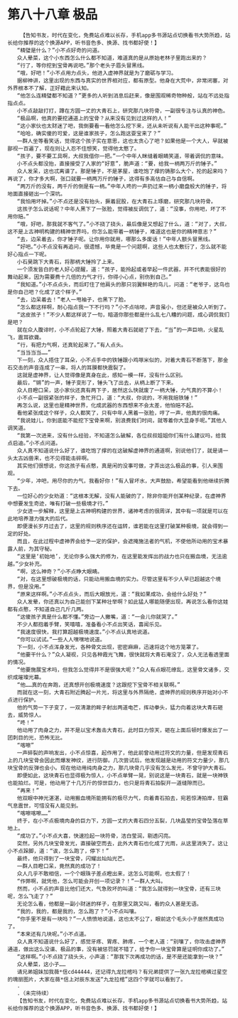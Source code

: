 # 第八十八章 极品
        【告知书友，时代在变化，免费站点难以长存，手机app多书源站点切换看书大势所趋，站长给你推荐的这个换源APP，听书音色多、换源、找书都好使！】
       “精璧是什么？”小不点好奇的问道。
       众人晕菜，这个小东西怎么什么都不知道，难道真的是从原始老林子里跑出来的？
       “行了，等你挖到宝骨再说吧。”那个老头子眉头冒黑线。
       “哦，好吧！”小不点用力点头，他进入虚神界就是为了磨砺与学习。
       据柳神讲，这里出现的东西与真实的世界相对应，都有原型。他身在大荒中，非常闭塞，对外界根本不了解，正好藉此来认知。
       “他怎么连精璧都不知道？”更多的人听到消息后赶来，像是围观稀奇物种般，站在不远处指指点点。
       小不点敲敲打打，蹲在方圆一丈的大青石上，研究那几块符骨，一副很专注与认真的神色。
       “极品啊，他真的要挖通道上的宝骨？从来没有见到过这样的人！”
       “这小家伙也太财迷了吧，我倒要看一看他怎么挖下来，还从未听说有人能干出这种事呢。”
       “哈哈，确实傻的可爱，这是谁家孩子，怎么跑这耍宝来了？”
       一群人坐等看笑话，觉得这个孩子实在意思，这也太贪心了吧？如果他是一个大人，早就被鄙视一百遍了，现在则让人忍不住想笑，觉得他太憨了。
       “孩子，要不要工具啊，大叔我借你一把。”一个中年人眯缝着眼睛笑道，带着调侃的意味。
       小不点头都没抬，直接接受了人家的“好意”，脆声道：“要，给我一柄两万斤的锤子。”
       众人发呆，这也忒离谱了。那是锤子，不是茅屋，谁吃饱了撑的铸那么大个，抡的起来吗？再说了，你才多大啊，张口就要一柄两万斤的锤子，这得有多高估自己与自信啊。
       “两万斤的没有，两千斤的倒是有一柄。”中年人咚的一声扔过来一柄小磨盘般大的锤子，将地面直接砸出一个深坑。
       “我怕用坏掉。”小不点还是没有抬头，撅着屁股，在大青石上琢磨，研究那几块符骨。
       这孩子怎么说话呢？中年人黑下了一张脸，觉得被反调侃了，道：“没事，你用吧，坏了不用你赔。”
       “哦，好吧，那我就不客气了。”小不挠了挠头，最后像是又想起了什么，道：“对了，大叔，这不是上古神明构建的精神世界吗，你怎么能带着一柄锤子，难道这也是你的精神意志？”
       “去，边呆着去，你才锤子呢。让你用你就用，哪那么多废话！”中年人额头冒黑线。
       “好吧。”小不点没有再追问，很遗憾，毕竟是一个问题啊，这些人也太敷衍了，怎么就不能好心指点一下呢。
       小石昊跳下大青石，将那柄大锤拎了上来。
       一个须发皆白的老人好心提醒，道：“孩子，能拎起或者举起一件武器，并不代表能很好的舞动起来，因为需要费十几倍的力气才行，你得小心点，别伤到自己。”
       “我知道。”小不点点头，而后盯住了他肩头的那只羽翼鲜艳的鸟儿，问道：“老爷子，这鸟也是你自己吧？化成了这个样子。”
       “去，边呆着去！”老人一甩袖子，也黑下了脸。
       “怎么都这样啊，耐心指点我一下不行吗？”小不点咕哝，声音虽小，但还是被众人听到了。
       “这皮孩子！”不少人都这样说了一句，暗道你那些都是什么乱七八糟的问题，成心调侃我们是吧？
       就在众人腹诽时，小不点轮起了大锤，照着大青石就砸了下去，“当”的一声巨响，火星乱飞，震耳欲聋。
       “行，有把力气啊，还真轮起来了。”有人点头。
       “当当当当……”
       下一刻，众人捂住了耳朵，小不点手中的铁锤跟小鸡啄米似的，对着大青石不断落下，那金石交击的声音连成了一串，将人的耳膜都快震裂了。
       这就是虚神界，让人觉得像是真身在此，感知一模一样，没有什么区别。
       最后，“锵”的一声，锤子变形了，锤头飞了出去，从柄上断了下来。
       众人目瞪口呆，这小家伙还真有两下子，居然这么快就废了一柄大锤，力气真的不算小！
       小不点一副很紧张的样子，急忙开口，道：“大叔，你说的，不用我赔铁锤！”
       再怎么说，这里也是精神世界，化成武器的东西想来不会太差，他怕赔不起。
       看他紧张成这个样子，众人都笑了，只有中年人黑着一张脸，哼了一声，他真的很肉痛。
       “我说娃儿，你到底能不能挖下宝骨来啊，别浪费我们时间，就等着你大显身手呢。”其他人调笑道。
       “我第一次进来，没有什么经验，不知道怎么破解，各位叔叔姐姐你们有什么建议吗，给我点启迪。”小不点问道。
       众人真不知道说什么好了，谁吃饱了撑的在这破解虚神界的通道啊，别说他们了，就是请一头太古凶兽来，也不见得能击碎啊。
       其实他们很想说，你这孩子有点憨，真是闲的没事可做，才弄出这么极品的事，引人来围观。
       “少年，冲吧，用尽你的力气，我看好你！”有人冒坏水，大声鼓励，希望能看到他继续折腾下去。
       一位好心的少女劝道：“这根本无解，没有人能破的了，除非你能开创某种纪录，在虚神界中想要发生奇迹，唯有打破一些极境才行。”
       少女进一步解释，这里是上古神明构建的世界，诸神考虑的很周详，其中有一项就是可以在此地培养潜力强大的后代。
       即便漫长岁月过去了，这里的规则秩序还在运转，谁若能在这里打破某种极境，就会得到一定的好处。
       而且，在此过程中虚神界会给予一定的保护，会遮掩施法者的气机，不使他所动用的宝术暴露人前，为其守秘。
       “这里是‘初始地’，无论你多么强大的修为，在这里能发挥出的战力也只在搬血境，无法逾越。”少女补充。
       “啊，这么神奇？”小不点睁大眼睛。
       “对，在这里想破极境的话，只能动用搬血境的实力。尽管这里有不少人早已超越这个境界，但是没用。”
       “原来这样啊。”小不点点头，而后大眼放光，道：“我如果成功，会给什么好处？”
       众人发晕，你还真以为自己能创下某种壮举啊？如此猛人哪能随便出现，再说怎么看你这娃都有点憨，不知道自己几斤几两。
       “这傻孩子真是什么都不懂。”旁边一人撇嘴，道：“一会儿你就哭了。”
       不少人都抱着手臂，笑嘻嘻，准备看小不点出笑话，喜闻乐见。
       “我速度很快，我打算超越极境速度。”小不点认真地说道。
       “你可以试试。”一些人人嘿嘿地说道。
       下一刻，小不点浑身发光，各种骨文出现，密密麻麻，迅速将这个地方笼罩了。
       “他要干什么？”众人凝视，只见各种霞光飞舞，很快就将大青石淹没了，众人无法看透里面的情况。
       “他要施展宝术吗，但我怎么觉得并不是很强大呢？”众人有点眼花缭乱，这里骨文诸多，交织成璀璨光幕。
       “他……真的在奔跑，还真想开创极境速度？这跟挖下宝骨不相关联啊。”
       而就在这一刻，大青石附近腾起一片光，将这里与外界隔绝，虚神界的规则秩序开始对小不点进行保护。
       他的气势一下子变了，一双清澈的眸子射出两道电芒，挥动拳头，猛力向着这块大青石砸去，威势惊人。
       “咚！”
       他动用了肉身之力，并不是以宝术轰击大青石，此时巨力惊天，砸在上面后顿时爆发出了一团刺目的光，恐怖无比。
       “喀嚓”
       一声碎裂的声响发出，小不点惊喜，起作用了，他此前曾动用过符文的力量，但是发现青石上的几块宝骨会因此而爆发神纹，进行防御。几次尝试后，他发现越是动用的符文力量少，那几块宝骨的反弹也会小。现在他动用纯肉身之力，那几块骨几乎没有怎么发光，不曾守护大青石。
       即便如此，这块青石也显得极为惊人，小不点单臂一晃，别说这是一块青石，就是一块神铁也能拍烂。可是，他动用了十几万斤的惊世巨力，也只是将青石拍裂开一道缝隙而已。
       “再来！”
       他双眼中神光湛湛，动用搬血境所能拥有的极尽力气，向着青石拍去，宛若惊涛拍岸，狂霸气息震世，可惜没有人能见到。
       “喀嚓喀嚓……”
       终于，在小不点极境肉身的巨力下，方圆一丈的大青石四分五裂，几块晶莹的宝骨坠落在草地上。
       “成功了。”小不点大喜，快速捡起一块符骨，洁白莹润，剔透闪亮。
       突然，另外几块宝骨发光，直接破空而去，此外大青石也化成了光雨，从这里消失了。这让小不点跺脚，道：“诶，怎么跑了，停下！”
       最终，他只得到了一块宝骨，闪耀出灿灿光芒。
       一群人目瞪口呆，竟然真的成功了！
       众人几乎不敢相信，一个个眼珠子差点瞪出来，这怎么可能啊，也太假了！
       “作弊啊，就凭他，怎么可能会开创一项记录？！”一群人大叫。
       然而，小不点的声音比他们还大，气急败坏的叫道：“我怎么就得到一块宝骨，还有三块呢，怎么飞走了？”
       无论怎么看，他都是一副小财迷的样子，在那里又跳又叫，看的众人甚是无语。
       “我的，我的，都是我的，怎么跑了？”小不点叫嚷。
       “你手里不是有一块吗？”一人愤愤地说道，这也太不公了，眼前这个毛头小子居然真成功了。
       “本来还有几块呢。”小不点道。
       众人真不知道说什么好了，感觉牙疼、胃疼、肺疼，一个老人道：“别嚷了，你攻击虚神界通道，做出这么没谱、极品的事，没有被惩罚就不错了，给予你一块宝骨算是证明你成功了。”
       “这样啊。”小不点挠了挠头头，小声道：“那我下次再成功的话，是不是还能拿到一块？”
       众人晕菜，这小子……
       请兄弟姐妹加我薇*信cd44444，还记得九龙拉棺吗？有兄弟提供了一张九龙拉棺横过星空的瑰丽图片，大家在薇*信上对辰东发送“九龙拉棺”这四个字就可以看到了。
       .
       .（未完待续）
       【告知书友，时代在变化，免费站点难以长存，手机app多书源站点切换看书大势所趋，站长给你推荐的这个换源APP，听书音色多、换源、找书都好使！】